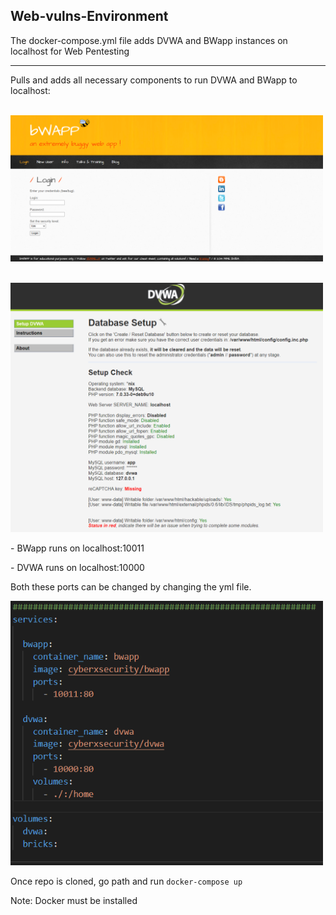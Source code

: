 ## Web-vulns-Environment
The docker-compose.yml file adds DVWA and BWapp instances on localhost for Web Pentesting
<hr>
Pulls and adds all necessary components to run DVWA and BWapp to localhost:
<p><br>
  <img src="bwapp.PNG" alt="bwapp" width="500"/></p>
  <p><br>
  <img src="dvwa.PNG" alt="dvwa" width="500"/></p>
    <p>
      - BWapp runs on localhost:10011</p>
    <p>
      - DVWA runs on localhost:10000</p>

Both these ports can be changed by changing the yml file.
<p>
<img src="ports.PNG" alt="ports" width="500"/></p>

Once repo is cloned, go path and run `docker-compose up`
<p> Note: Docker must be installed</p>
